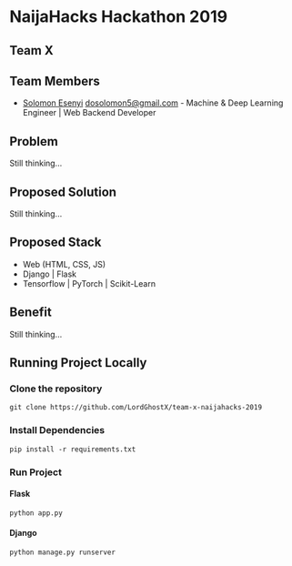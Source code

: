 # NaijaHacks Hackathon 2019

## Team X

## Team Members
* [Solomon Esenyi](https://github.com/LordGhostX) [dosolomon5@gmail.com](mailto:dosolomon5@gmail.com) - Machine & Deep Learning Engineer | Web Backend Developer

## Problem
Still thinking...

## Proposed Solution
Still thinking...

## Proposed Stack
* Web (HTML, CSS, JS)
* Django | Flask
* Tensorflow | PyTorch | Scikit-Learn

## Benefit
Still thinking...

## Running Project Locally
### Clone the repository
```
git clone https://github.com/LordGhostX/team-x-naijahacks-2019
```

### Install Dependencies
```
pip install -r requirements.txt
```

### Run Project
#### Flask
```
python app.py
```

#### Django
```
python manage.py runserver
```
